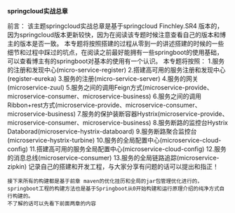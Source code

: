 **springcloud实战总章**

前言：
	该主题springcloud实战总章是基于springcloud Finchley.SR4 版本的，因为springcloud版本更新较快，因为在阅读该专题时候注意查看自己的版本和博主的版本是否一致。
	本专题将按照搭建的过程从零到一的讲述搭建的时候的一些细节和过程中踩过的坑点，在阅读之前最好能拥有一些springboot的使用基础，可以查看博主有的springboot对基本的使用有一个认识。
    本专题将按照：
    	1.服务的注册和发现中心(micro-service-register)
    	2.搭建高可用的服务注册和发现中心(register-eureka)
    	3.服务的注册(micro-service-server)
    	4.服务的网关(microservice-zuul)
    	5.服务之间的调用Feign方式(microservice-provide、microservice-consumer、microservice-business)
    	6.服务之间的调用Ribbon+rest方式(microservice-provide、microservice-consumer、microservice-business)
    	7.服务的保护装断容器Hystrix(microservice-provide、microservice-consumer、microservice-business)
    	8.服务断路的监控台Hystrix Databorad(microservice-hystrix-databoard)
    	9.服务断路聚合监控台(microservice-hystrix-turbine)
    	10.服务的全局配置中心(microservice-cloud-config) 
    	11.搭建高可用的服务全局配置中心(microservice-cloud-config)
    	12.服务的消息总线(microservice-consumer)
    	13.服务的全局链路追踪(microservice-zipkin)
    记录自己的搭建和开发工程，与大家分享有问题的话可以提出和指正！
    
    接下来所有的构建都是基于前章 maven的优化挂历和全局的jar包管理优化进行的，springboot工程的构建方法也是基于Springboot从0开始构建和运行原理介绍的纯净方式自行构建的。
    不了解的话可以先看下前面两章的内容
    

